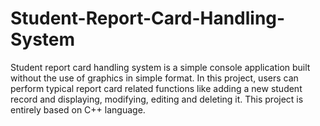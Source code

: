 # Student-Report-Card-Handling-System
Student report card handling system is a simple console application built without the use of graphics in simple format.
In this project, users can perform typical report card related functions like adding a new student record and displaying, modifying, editing and deleting it.
This project is entirely based on C++ language.
